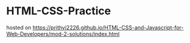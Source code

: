 # HTML-CSS-Practice

hosted on  https://prithvi2226.github.io/HTML-CSS-and-Javascript-for-Web-Developers/mod-2-solutions/index.html
